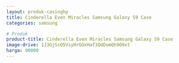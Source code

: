```yaml
---
layout: produk-casinghp
title: Cinderella Even Miracles Samsung Galaxy S9 Case
categories: samsung

# Produk
product-title: Cinderella Even Miracles Samsung Galaxy S9 Case
image-drive: 1J3GjSsQ5ViyHrGOxHaT3QdDumQh9O9xt
harga: 90000
---
```

